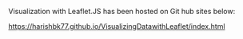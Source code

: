 Visualization with Leaflet.JS has been hosted on Git hub sites below:

https://harishbk77.github.io/VisualizingDatawithLeaflet/index.html


